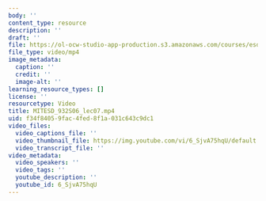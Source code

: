 ```yaml
---
body: ''
content_type: resource
description: ''
draft: ''
file: https://ol-ocw-studio-app-production.s3.amazonaws.com/courses/esd-932-engineering-ethics-spring-2006/mitesd_932s06_lec07_360p_16_9.mp4
file_type: video/mp4
image_metadata:
  caption: ''
  credit: ''
  image-alt: ''
learning_resource_types: []
license: ''
resourcetype: Video
title: MITESD_932S06_lec07.mp4
uid: f34f8405-9fac-4fed-8f1a-031c643c9dc1
video_files:
  video_captions_file: ''
  video_thumbnail_file: https://img.youtube.com/vi/6_SjvA75hqU/default.jpg
  video_transcript_file: ''
video_metadata:
  video_speakers: ''
  video_tags: ''
  youtube_description: ''
  youtube_id: 6_SjvA75hqU
---
```

